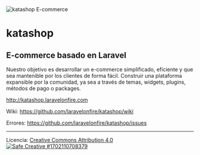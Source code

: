 <img src="https://raw.githubusercontent.com/laravelonfire/katashop/dev-master/docs/header.png" style="border:0;" alt="katashop E-commerce"/>

# katashop
## E-commerce basado en Laravel

Nuestro objetivo es desarrollar un e-commerce simplificado, eficiente y que sea mantenible por los clientes de forma fácil. Construir una plataforma expansible por la comunidad, ya sea a través de temas, widgets, plugins, métodos de pago o packages.

http://katashop.laravelonfire.com

Wiki: https://github.com/laravelonfire/katashop/wiki

Errores: https://github.com/laravelonfire/katashop/issues


<hr>
Licencia: <a href="http://creativecommons.org/licenses/by/4.0/" target="_blank">Creative Commons Attribution 4.0</a>

<a href="http://www.safecreative.org/work/1702110708379" xmlns:cc="http://creativecommons.org/ns#" rel="cc:license">
<img src="http://resources.safecreative.org/work/1702110708379/label/standard2-150" style="border:0;" alt="Safe Creative #1702110708379"/>
</a>